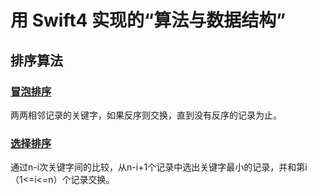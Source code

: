 # 用 Swift4 实现的“算法与数据结构”
## 排序算法
###  [冒泡排序](https://github.com/josephchang10/algoeithm_and_data_structure_swift/blob/master/BubbleSort.swift)
两两相邻记录的关键字，如果反序则交换，直到没有反序的记录为止。
### [选择排序](https://github.com/josephchang10/algoeithm_and_data_structure_swift/blob/master/SelectSort.swift)
通过n-i次关键字间的比较，从n-i+1个记录中选出关键字最小的记录，并和第i（1<=i<=n）个记录交换。

